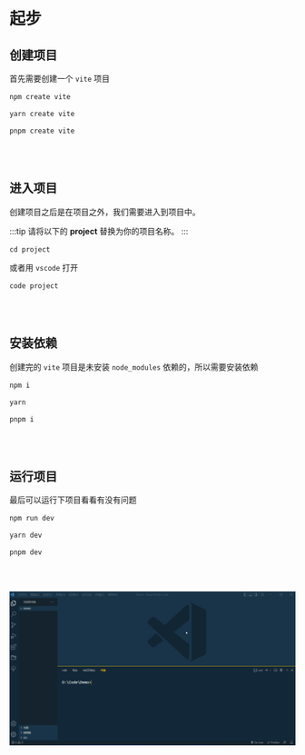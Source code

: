 # 起步

## 创建项目

首先需要创建一个 `vite` 项目

<CodeGroup>
  <CodeGroupItem title="npm" active>

```shell
npm create vite
```

  </CodeGroupItem>

  <CodeGroupItem title="yarn">

```shell
yarn create vite
```

  </CodeGroupItem>

  <CodeGroupItem title="pnpm">

```shell
pnpm create vite
```

  </CodeGroupItem>

</CodeGroup>

<br />
<br />

## 进入项目

创建项目之后是在项目之外，我们需要进入到项目中。

:::tip
请将以下的 **project** 替换为你的项目名称。
:::

```shell
cd project
```

或者用 `vscode` 打开

```shell
code project
```

<br />
<br />

## 安装依赖

创建完的 `vite` 项目是未安装 `node_modules` 依赖的，所以需要安装依赖

<CodeGroup>
  <CodeGroupItem title="npm" active>

```shell
npm i
```

  </CodeGroupItem>

  <CodeGroupItem title="yarn">

```shell
yarn
```

  </CodeGroupItem>

  <CodeGroupItem title="pnpm">

```shell
pnpm i
```

  </CodeGroupItem>

</CodeGroup>

<br />
<br />

## 运行项目

最后可以运行下项目看看有没有问题

<CodeGroup>
  <CodeGroupItem title="npm" active>

```shell
npm run dev
```

  </CodeGroupItem>

  <CodeGroupItem title="yarn">

```shell
yarn dev
```

  </CodeGroupItem>

  <CodeGroupItem title="pnpm">

```shell
pnpm dev
```

  </CodeGroupItem>

</CodeGroup>

<br />
<br />

![起步演示](/vite/vite-start.gif)
